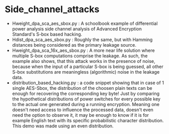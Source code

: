# Side_channel_attacks
* Hweight_dpa_sca_aes_sbox.py : A schoolbook example of differential power analysis side channel analysis of Advanced Encryption Standard's S-box based hacking.
* Hdist_dpa_sca_aes_sbox.py : Roughly the same, but with Hamming distances being considered as the primary leakage source.
* Hweight_dpa_sca_16x_aes_sbox.py : A more near life solution where multiple S-box computations comprise the leakage. As such, the example also shows, that this attack works in the presence of noise, because when the input of a particular S-box is being guessed, all other S-box substitutions are meaningless (algorithmic) noise in the leakage data.
* distribution_based_hacking.py : a code snippet showing that in case of 1 single AES-Sbox, the distribution of the choosen plain texts can be enough for recovering the corresponding key byte! Just by comparing the hypothetical distributions of power switches for every possible key to the actual one generated during a running encryption. Meaning one doesn't need access to influence the processed data, doesn't even need the option to observe it, it may be enough to know if it is for example English text with its specific probabilistic character distribution. This demo was made using an even distribution.
